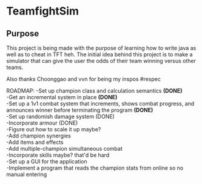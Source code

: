 # TeamfightSim #

## Purpose ##
This project is being made with the purpose of learning how to write java as well as to cheat in TFT heh. The initial idea behind this project is to make a simulator that can
give the user the odds of their team winning versus other teams.

Also thanks Choonggao and vvn for being my inspos #respec

ROADMAP:
-Set up champion class and calculation semantics <b>(DONE)</b> <br/>
-Get an incremental system in place <b>(DONE)</b> <br/>
-Set up a 1v1 combat system that increments, shows combat progress, and announces winner before terminating the program <b>(DONE)</b> <br/>
-Set up randomish damage system (DONE) <br/>
-Incorporate armour (DONE) <br/>
-Figure out how to scale it up maybe? <br/>
-Add champion synergies <br/>
-Add items and effects <br/>
-Add multiple-champion simultaneous combat <br/>
-Incorporate skills maybe? that'd be hard <br/>
-Set up a GUI for the application <br/>
-Implement a program that reads the champion stats from online so no manual entering <br/>
